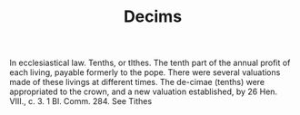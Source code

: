 ---
title: Decims
letter: D
permalink: "/definitions/bld-decims.html"
body: In ecclesiastical law. Tenths, or tlthes. The tenth part of the annual profit
  of each living, payable formerly to the pope. There were several valuations made
  of these livings at different times. The de-cimae (tenths) were appropriated to
  the crown, and a new valuation established, by 26 Hen. VIII., c. 3. 1 Bl. Comm.
  284. See Tithes
published_at: '2018-07-07'
source: Black's Law Dictionary 2nd Ed (1910)
layout: post
---